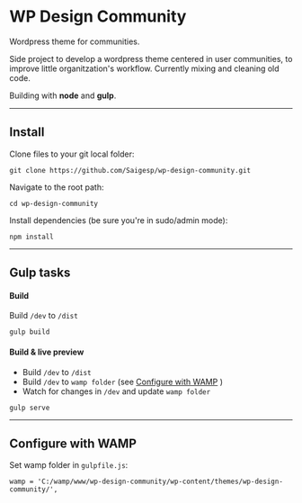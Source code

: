 # WP Design Community

Wordpress theme for communities.

Side project to develop a wordpress theme centered in user communities, to improve little organitzation's workflow. Currently mixing and cleaning old code.

Building with **node** and **gulp**.

----------

## Install
Clone files to your git local folder:
```
git clone https://github.com/Saigesp/wp-design-community.git
```
Navigate to the root path:
```
cd wp-design-community
```
Install dependencies (be sure you're in sudo/admin mode):
```
npm install
```
----------

## Gulp tasks
#### Build
Build `/dev` to `/dist`
```
gulp build
```
#### Build & live preview

 - Build `/dev` to `/dist`
 - Build `/dev` to `wamp folder` (see [Configure with WAMP](#wamp_config) )
 - Watch for changes in `/dev` and update `wamp folder`
```
gulp serve
```
----------

## <a name="wamp_config"></a>Configure with WAMP
Set wamp folder in `gulpfile.js`:
```
wamp = 'C:/wamp/www/wp-design-community/wp-content/themes/wp-design-community/',
```
